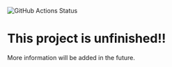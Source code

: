 ![GitHub Actions Status](https://github.com/EvilGiraffes/Yatzy/actions/workflows/test-dotnet.yml/badge.svg)
# This project is unfinished!!

More information will be added in the future.